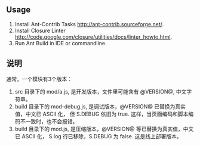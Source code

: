 
Usage
-------

 1. Install Ant-Contrib Tasks <http://ant-contrib.sourceforge.net/>.
 2. Install Closure Linter <http://code.google.com/closure/utilities/docs/linter_howto.html>.
 3. Run Ant Build in IDE or commandline.


说明
------
  通常，一个模块有3个版本：

  1. src 目录下的 mod/a.js, 是开发版本，文件里可能含有 @VERSION@, 中文字符串。
  2. build 目录下的 mod-debug.js, 是调试版本，@VERSION@ 已替换为真实值，中文已 ASCII 化，
     但 S.DEBUG 依旧为 true. 这样，当页面编码和脚本编码不一致时，也不会报错。
  3. build 目录下的 mod.js, 是压缩版本，@VERSION@ 等已替换为真实值，中文已 ASCII 化，
     S.log 行已移除，S.DEBUG 为 false. 这是线上部署版本。

